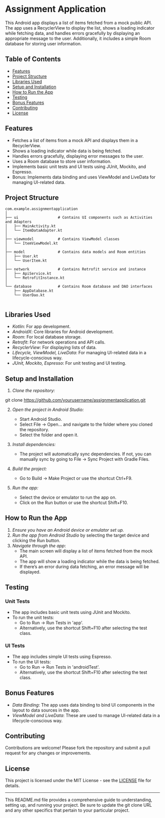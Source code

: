 # Assignment Application

This Android app displays a list of items fetched from a mock public API. The app uses a RecyclerView to display the list, shows a loading indicator while fetching data, and handles errors gracefully by displaying an appropriate message to the user. Additionally, it includes a simple Room database for storing user information.

## Table of Contents

- [Features](#features)
- [Project Structure](#project-structure)
- [Libraries Used](#libraries-used)
- [Setup and Installation](#setup-and-installation)
- [How to Run the App](#how-to-run-the-app)
- [Testing](#testing)
- [Bonus Features](#bonus-features)
- [Contributing](#contributing)
- [License](#license)

## Features

- Fetches a list of items from a mock API and displays them in a RecyclerView.
- Shows a loading indicator while data is being fetched.
- Handles errors gracefully, displaying error messages to the user.
- Uses a Room database to store user information.
- Implements basic unit tests and UI tests using JUnit, Mockito, and Espresso.
- Bonus: Implements data binding and uses ViewModel and LiveData for managing UI-related data.

## Project Structure

```plaintext
com.example.assignmentapplication
│
├── ui                  # Contains UI components such as Activities and Adapters
│   ├── MainActivity.kt
│   └── ItemDataAdapter.kt
│
├── viewmodel           # Contains ViewModel classes
│   └── ItemViewModel.kt
│
├── model               # Contains data models and Room entities
│   ├── User.kt
│   └── UserItem.kt
│
├── network             # Contains Retrofit service and instance
│   ├── ApiService.kt
│   └── RetrofitInstance.kt
│
└── database            # Contains Room database and DAO interfaces
    ├── AppDatabase.kt
    └── UserDao.kt


```


## Libraries Used

- *Kotlin*: For app development.
- *AndroidX*: Core libraries for Android development.
- *Room*: For local database storage.
- *Retrofit*: For network operations and API calls.
- *RecyclerView*: For displaying lists of data.
- *Lifecycle, ViewModel, LiveData*: For managing UI-related data in a lifecycle-conscious way.
- *JUnit, Mockito, Espresso*: For unit testing and UI testing.

## Setup and Installation

1. *Clone the repository:*
   
git clone https://github.com/yourusername/assignmentapplication.git

2. *Open the project in Android Studio:*
   - Start Android Studio.
   - Select File -> Open... and navigate to the folder where you cloned the repository.
   - Select the folder and open it.

3. *Install dependencies:*
   - The project will automatically sync dependencies. If not, you can manually sync by going to File -> Sync Project with Gradle Files.

4. *Build the project:*
   - Go to Build -> Make Project or use the shortcut Ctrl+F9.

5. *Run the app:*
   - Select the device or emulator to run the app on.
   - Click on the Run button or use the shortcut Shift+F10.

## How to Run the App

1. *Ensure you have an Android device or emulator set up.*
2. *Run the app from Android Studio* by selecting the target device and clicking the Run button.
3. *Navigate through the app*:
   - The main screen will display a list of items fetched from the mock API.
   - The app will show a loading indicator while the data is being fetched.
   - If there’s an error during data fetching, an error message will be displayed.

## Testing

### Unit Tests

- The app includes basic unit tests using JUnit and Mockito.
- To run the unit tests:
  - Go to Run -> Run Tests in 'app'.
  - Alternatively, use the shortcut Shift+F10 after selecting the test class.

### UI Tests

- The app includes simple UI tests using Espresso.
- To run the UI tests:
  - Go to Run -> Run Tests in 'androidTest'.
  - Alternatively, use the shortcut Shift+F10 after selecting the test class.

## Bonus Features

- *Data Binding*: The app uses data binding to bind UI components in the layout to data sources in the app.
- *ViewModel and LiveData*: These are used to manage UI-related data in a lifecycle-conscious way.

## Contributing

Contributions are welcome! Please fork the repository and submit a pull request for any changes or improvements.

## License

This project is licensed under the MIT License - see the [LICENSE](LICENSE) file for details.

---

This README.md file provides a comprehensive guide to understanding, setting up, and running your project. Be sure to update the git clone URL and any other specifics that pertain to your particular project.
